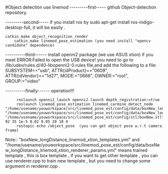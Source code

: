 #Object detection use linemod 
---------first-----
   github Object-detection repository.



---------second-----
   if you install ros by sudo apt-get install ros-indigo-desktop-full, it will be easily .  
       
	catkin_make object_recognition_render
        catkin_make linemod_pose_estimation (you need install "opencv candidate" dependence)



----------third------
    install openni2 package (we use ASUS xtion)
    if you meet ERROR:Failed to open the USB device! you need to go to /lib/udev/rules.d/40-libopenni2-0.rules file,and add the following to a file:
SUBSYSTEM=="usb", ATTR{idProduct}=="0609", ATTR{idVendor}=="1d27", MODE:="0666", OWNER:="root", GROUP:="video"



----------finally------
    operation!!!
    
         roslaunch openni2_launch openni2.launch depth_registration:=true
         roslaunch linemod_pose_estimation linemod_carmine_detect_node "/home/usename/youworkspace/src/linemod_pose_est/config/data/boxNew_longDistance_linemod_xtion_templates.yml" "/home/usename/youworkspace/src/linemod_pose_est/config/data/boxNew_longDistance_linemod_xtion_renderer_params.yml" "/home/usename/youworkspace/src/linemod_pose_est/config/stl/boxNew.stl" 92 35 1e-5 0.02 0.05 20 10 4
         rostopic echo /object_pose  (you can get object pose w.r.t camera frame)	


Note:: "boxNew_longDistance_linemod_xtion_templates.yml" and "/home/usename/youworkspace/src/linemod_pose_est/config/data/boxNew_longDistance_linemod_xtion_renderer_params.yml" means trained template ,
       this is box template , if you want to get other template , you can use renderer.cpp to train new template , but you need to change some argument in renderer.cpp .
       
